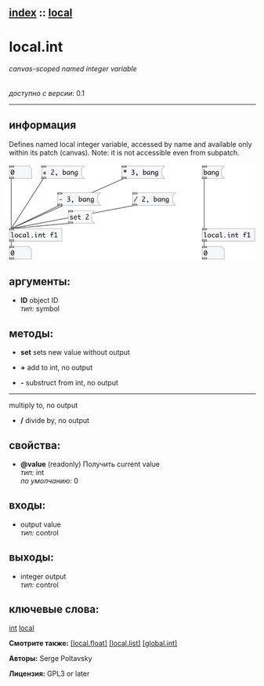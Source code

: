 [index](index.html) :: [local](category_local.html)
---

# local.int

###### canvas-scoped named integer variable

*доступно с версии:* 0.1

---


## информация
Defines named local integer variable, accessed by name and available only within its patch (canvas). Note: it is not accessible even from subpatch.


[![example](../examples/img/local.int.jpg)](../examples/pd/local.int.pd)



## аргументы:

* **ID**
object ID<br>
_тип:_ symbol<br>



## методы:

* **set**
sets new value without output<br>

* **+**
add to int, no output<br>

* **-**
substruct from int, no output<br>

* *****
multiply to, no output<br>

* **/**
divide by, no output<br>




## свойства:

* **@value** (readonly)
Получить current value<br>
_тип:_ int<br>
_по умолчанию:_ 0<br>



## входы:

* output value<br>
_тип:_ control



## выходы:

* integer output<br>
_тип:_ control



## ключевые слова:

[int](keywords/int.html)
[local](keywords/local.html)



**Смотрите также:**
[\[local.float\]](local.float.html)
[\[local.list\]](local.list.html)
[\[global.int\]](global.int.html)




**Авторы:** Serge Poltavsky




**Лицензия:** GPL3 or later





